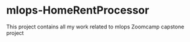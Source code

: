 # mlops-HomeRentProcessor
This project contains all my work related to mlops Zoomcamp capstone project
